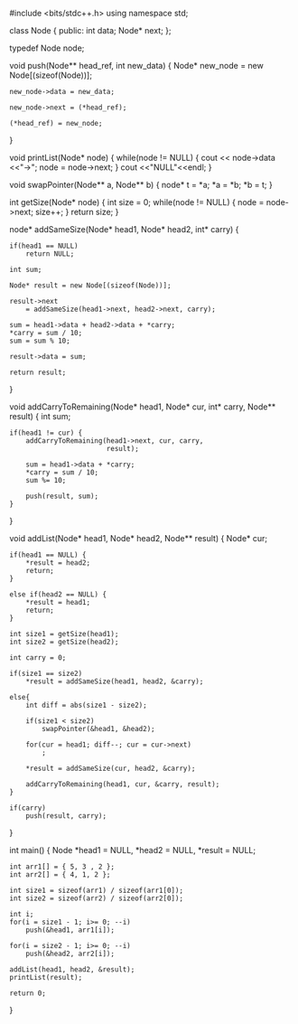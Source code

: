 #include <bits/stdc++.h>
using namespace std;
 
class Node {
public:
    int data;
    Node* next;
};
 
typedef Node node;
 

void push(Node** head_ref, int new_data)
{
    Node* new_node = new Node[(sizeof(Node))];
 
    new_node->data = new_data;
 
    new_node->next = (*head_ref);
 
    (*head_ref) = new_node;
}
 
void printList(Node* node)
{
    while(node != NULL) {
        cout << node->data <<"->";
        node = node->next;
    }
    cout <<"NULL"<<endl;
}
 
void swapPointer(Node** a, Node** b)
{
    node* t = *a;
    *a = *b;
    *b = t;
}

 
int getSize(Node* node)
{
    int size = 0;
    while(node != NULL) {
        node = node->next;
        size++;
    }
    return size;
}
 

node* addSameSize(Node* head1, Node* head2, int* carry)
{
 
    if(head1 == NULL)
        return NULL;
 
    int sum;
 
    Node* result = new Node[(sizeof(Node))];
 
    result->next
        = addSameSize(head1->next, head2->next, carry);
 
    sum = head1->data + head2->data + *carry;
    *carry = sum / 10;
    sum = sum % 10;
 
    result->data = sum;
 
    return result;
}
 

void addCarryToRemaining(Node* head1, Node* cur, int* carry,
                         Node** result)
{
    int sum;
 
    if(head1 != cur) {
        addCarryToRemaining(head1->next, cur, carry,
                            result);
 
        sum = head1->data + *carry;
        *carry = sum / 10;
        sum %= 10;
 
        push(result, sum);
    }
}

void addList(Node* head1, Node* head2, Node** result)
{
    Node* cur;
 
    if(head1 == NULL) {
        *result = head2;
        return;
    }
 
    else if(head2 == NULL) {
        *result = head1;
        return;
    }
 
    int size1 = getSize(head1);
    int size2 = getSize(head2);
 
    int carry = 0;
 
    if(size1 == size2)
        *result = addSameSize(head1, head2, &carry);
 
    else{
        int diff = abs(size1 - size2);
 
        if(size1 < size2)
            swapPointer(&head1, &head2);
 
        for(cur = head1; diff--; cur = cur->next)
            ;
 
        *result = addSameSize(cur, head2, &carry);
 
        addCarryToRemaining(head1, cur, &carry, result);
    }
 
    if(carry)
        push(result, carry);
}
 
int main()
{
    Node *head1 = NULL, *head2 = NULL, *result = NULL;
 
    int arr1[] = { 5, 3 , 2 };
    int arr2[] = { 4, 1, 2 };
 
    int size1 = sizeof(arr1) / sizeof(arr1[0]);
    int size2 = sizeof(arr2) / sizeof(arr2[0]);
 
    int i;
    for(i = size1 - 1; i>= 0; --i)
        push(&head1, arr1[i]);
 
    for(i = size2 - 1; i>= 0; --i)
        push(&head2, arr2[i]);
 
    addList(head1, head2, &result);
    printList(result);
 
    return 0;
}
